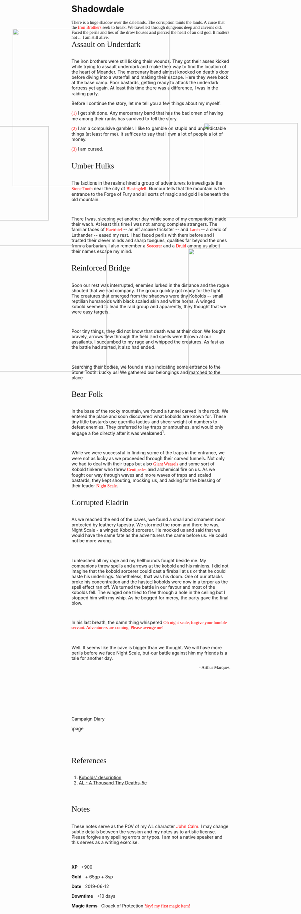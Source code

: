 <style>
@import url('https://fonts.googleapis.com/css?family=Julee');
</style>

# Shadowdale


<span style="font-family: 'Julee', cursive;">
There is a huge shadow over the dalelands. The corruption taints the lands. A curse that the <span style="color: red; font-family: 'Julee', cursive;">Iron Brothers</span> seek to break. We travelled through dungeons deep and caverns old. Faced the perils and lies of the drow houses and pierced the heart of an old god. It matters not ... I am still alive.
</span>

<br>
<span style="font-family: 'Julee', cursive; font-size:180%;">
Assault on Underdark
</span>
<br><br>


The iron brothers were still licking their wounds. They got their asses kicked while trying to assault underdark and make their way to find the location of the heart of Moander. The mercenary band almost knocked on death's door before diving into a waterfall and making their escape. Here they were back at the base camp. Poor bastards, getting ready to attack the underdark fortress yet again. At least this time there was a difference, I was in the raiding party. 


<div class='descriptive'>
Before I continue the story, let me tell you a few things about my myself. 

<span style="color: red; font-family: 'Julee', cursive;">(1)</span> I get shit done. Any mercernary band that has the bad omen of having me among their ranks has survived to tell the story. 

<span style="color: red; font-family: 'Julee', cursive;">(2)</span> I am a compulsive gambler. I like to gamble on stupid and unpredictable things (at least for me). It suffices to say that I own a lot of people a lot of money.

<span style="color: red; font-family: 'Julee', cursive;">(3)</span> I am cursed. 
</div>



<br>
<span style="font-family: 'Julee', cursive; font-size:180%;">
Umber Hulks
</span>
<br><br>


The factions in the realms hired a group of adventurers to investigate the <span style="color: red; font-family: 'Julee', cursive;">Stone Tooth</span> near the city of <span style="color: red; font-family: 'Julee', cursive;">Blasingdell</span>. Rumour tells that the mountain is the entrance to the Forge of Fury and all sorts of magic and gold lie beneath the old mountain.

<br>

There I was, sleeping yet another day while some of my companions made their wach. At least this time I was not among complete strangers. The familiar faces of <span style="color: red; font-family: 'Julee', cursive;">Raetrhiel</span> -- an elf arcane trickster -- and <span style="color: red; font-family: 'Julee', cursive;">Larch</span> -- a cleric of Lathander --  eased my rest. I had faced perils with them before and I trusted their clever minds and sharp tongues, qualities far beyond the ones from a barbarian.
I also remember a <span style="color: red; font-family: 'Julee', cursive;">Sorcerer</span> and a <span style="color: red; font-family: 'Julee', cursive;">Druid</span> among us albeit their names escape my mind.


<br>
<span style="font-family: 'Julee', cursive; font-size:180%;">
Reinforced Bridge
</span>
<br><br>



Soon our rest was interrupted, enemies lurked in the distance and the rogue shouted that we had company. The group quickly got ready for the fight. The creatures that emerged from the shadows were tiny Kobolds -- small reptilian humanoids with black scaled skin and white horns. A winged kobold seemed to lead the raid group and apparently, they thought that we were easy targets.

<br>

Poor tiny things, they did not know that death was at their door. We fought bravely, arrows flew through the field and spells were thrown at our assailants. I succumbed to my rage and whipped the creatures. As fast as the battle had started, it also had ended. 

<br>

Searching their bodies, we found a map indicating some entrance to the Stone Tooth. Lucky us! We gathered our belongings and marched to the place





<br>
<span style="font-family: 'Julee', cursive; font-size:180%;">
Bear Folk
</span>
<br><br>


In the base of the rocky mountain, we found a tunnel carved in the rock. We entered the place and soon discovered  what kobolds are known for. These tiny little bastards use guerrilla tactics and sheer weight of numbers to defeat enemies. They preferred to lay traps or ambushes, and would only engage a foe directly after it was weakened<sup>1</sup>.

<br>

While we were successful in finding some of the traps in the entrance, we were not as lucky as we proceeded through their carved tunnels. Not only we had to deal with their traps but also  <span style="color: red; font-family: 'Julee', cursive;">Giant Weasels</span> and some sort of Kobold tinkerer who threw  <span style="color: red; font-family: 'Julee', cursive;">Centipedes</span> and alchemical fire on us. As we fought our way through waves and more waves of traps and scaled bastards, they kept shouting, mocking us, and asking for the blessing of their leader  <span style="color: red; font-family: 'Julee', cursive;">Night Scale</span>. 

<br>
<span style="font-family: 'Julee', cursive; font-size:180%;">
Corrupted Eladrin
</span>
<br><br>

As we reached the end of the caves, we found a small and ornament room protected by leathery tapestry. We stormed the room and there he was, Night Scale - a winged Kobold sorcerer. He mocked us and said that we would have the same fate as the adventurers the came before us. He could not be more wrong.

<br>

I unleashed all my rage and my hellhounds fought beside me. My companions threw spells and arrows at the kobold and his minions. I did not imagine that the kobold sorcerer could cast a fireball at us or that he could haste his underlings. Nonetheless, that was his doom. One of our attacks broke his concentration and the hasted kobolds were now in a torpor as the spell effect ran off. We turned the battle in our favour and most of the kobolds fell. The winged one tried to flee through a hole in the ceiling but I stopped him with my whip. As he begged for mercy, the party gave the final blow.

<br>

In his last breath, the damn thing whispered <span style="color: red; font-family: 'Julee', cursive;">Oh night scale, forgive your humble servant. Adventurers are coming. Please avenge me!</span>


<br>

Well. It seems like the cave is bigger than we thought. We will have more perils before we face Night Scale, but our battle against him my friends is a tale for another day.


<div style="text-align: right;">
<span style="font-family: 'Julee', cursive;">- Arthur Marques</span>
</div>



<img 
  src='http://i.imgur.com/nzPYZyD.png' 
  style='position:absolute;top:470px;left:650px;width:300px' />
  
<img 
  src='http://i.imgur.com/nzPYZyD.png' 
  style='position:absolute;top:480px;left:-145px;width:300px' />
  
<img 
  src='http://i.imgur.com/nzPYZyD.png' 
  style='position:absolute;top:170px;left:40px;width:500px' />
  
<img 
  src='http://i.imgur.com/nzPYZyD.png' 
  style='position:absolute;top:870px;left:600px;width:400px' />
  
<img 
  src='http://i.imgur.com/nzPYZyD.png' 
  style='position:absolute;top:860px;left:-60px;width:400px' />  
  







<br><br><br><br><br><br><br>





  
<div class='pageNumber auto'></div>
<div class='footnote'>Campaign Diary</div>

\page



<br><br>



<br>
<span style="font-family: 'Julee', cursive; font-size:180%;">
References
</span>
<br><br>


1. [Kobolds' description](https://forgottenrealms.fandom.com/wiki/Kobold)
2. [AL - A Thousand Tiny Deaths-5e](https://www.dmsguild.com/product/209228/DDAL0601-A-Thousand-Tiny-Deaths-5e)


<br><br>

<span style="font-family: 'Julee', cursive; font-size:180%;">
Notes
</span>
<br><br>

These notes serve as the POV of my AL character <span style="color: red">John Calm</span>. 
I may change subtle details between the session and my notes as to artistic license. Please forgive any spelling errors or typos. I am not a native speaker and this serves as a writing exercise.

<br><br>

**XP** &nbsp;  +900

**Gold** &nbsp; + 65gp + 8sp

**Date** &nbsp;  2019-06-12

**Downtime** &nbsp; +10 days

**Magic items** &nbsp; Cloack of Protection <span style="color: red; font-family: 'Julee', cursive;">Yay! my first magic item!</span>

<br><br>






